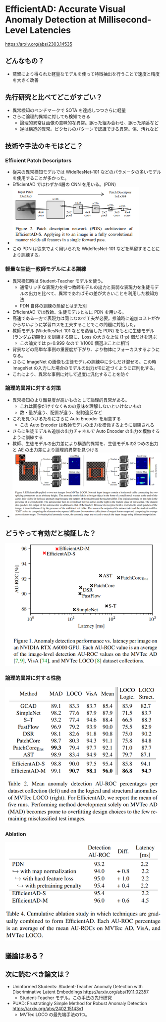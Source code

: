 EfficientAD: Accurate Visual Anomaly Detection at Millisecond-Level Latencies
=====
https://arxiv.org/abs/2303.14535

## どんなもの？
- 蒸留により得られた軽量なモデルを使って特徴抽出を行うことで速度と精度を大きく改善

## 先行研究と比べてどこがすごい？

- 異常検知のベンチマークで SOTA を達成しつつさらに軽量
- さらに論理的異常に対しても検知できる
  - 論理的異常は画像の意味的な異常。誤った組み合わせ、誤った順番など
  - 逆は構造的異常。ピクセルのパターンで認識できる異常。傷、汚れなど

## 技術や手法のキモはどこ？

### Efficient Patch Descriptors
- 従来の異常検知モデルでは WideResNet-101 などのパラメータの多いモデルを使用することが多かった。
- EfficientAD ではわずか4層の CNN を用いる。(PDN)
- ![](./efficientad/pdn.png)
- この PDN は従来でよく用いられた WideResNet-101 などを蒸留することにより訓練する。

### 軽量な生徒ー教師モデルによる訓練
- 異常検知時は Student-Teacher モデルを使う。
  - 通常リッチな表現力を持つ教師モデルの出力と貧弱な表現力を生徒モデルの出力を比べて、異常であればその差が大きいことを利用した検知方法
  - PDN 自体の訓練の蒸留とはまた別
- EfficientAD では教師、生徒モデルともに PDN を用いる。
- 高速である一方で表現力は同じなので工夫が必要。推論時に追加コストがかからないように学習ロスを工夫することでこの問題に対処した。
- 教師モデル (WideResNet-101 などを蒸留した PDN) をもとに生徒モデル (ランダム初期化) を訓練する際に、Loss の大きな上位 (1-p) 個だけを選ぶ
  - この論文では p=0.999 なので 1/1000 個選ぶことに相当
- 背景などの簡単な事例の重要度が下がり、より物体にフォーカスするようになる。
- さらに ImageNet の画像も生徒モデルの訓練中に少しだけ混ぜる。この時 ImageNet の入力した場合のモデルの出力が0に近づくように正則化する。
- これにより、異常な事例に対して過度に汎化することを防ぐ

### 論理的異常に対する対策
- 異常検知のより難易度が高いものとして論理的異常がある。
  - これは画像だけでなくものの意味を理解しないといけないもの
  - 数・量が違う、配置が違う、制約違反など
- これを見つけるためにさらに Auto Encoder を用意する
  - この Auto Encoder は教師モデルの出力を模倣するように訓練される
- さらに生徒モデルも追加の出力チャネルで Auto Encoder の出力を模倣するように訓練する
- 教師、生徒モデルの出力差により構造的異常を、生徒モデルの2つめの出力と AE の出力差により論理的異常を見つける
- ![](./efficientad/arch.png)

## どうやって有効だと検証した？

![](./efficientad/result1.png)

### 論理的異常に対する性能
![](./efficientad/result2.png)

### Ablation
![](./efficientad/ablation.png)

## 議論はある？

## 次に読むべき論文は？
- Uninformed Students: Student-Teacher Anomaly Detection with Discriminative Latent Embeddings https://arxiv.org/abs/1911.02357
  - Student-Teacher モデル。この手法の先行研究
- PUAD: Frustratingly Simple Method for Robust Anomaly Detection https://arxiv.org/abs/2402.15143v1
  - MVTec LOCO の最先端手法の1つ。
